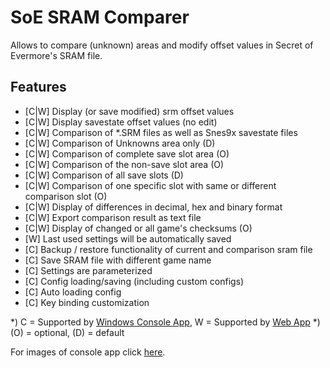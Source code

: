 # SoE SRAM Comparer
Allows to compare (unknown) areas and modify offset values in Secret of Evermore's SRAM file.

## Features
* [C|W] Display (or save modified) srm offset values
* [C|W] Display savestate offset values (no edit)
* [C|W] Comparison of *.SRM files as well as Snes9x savestate files  
* [C|W] Comparison of Unknowns area only (D) 
* [C|W] Comparison of complete save slot area (O)
* [C|W] Comparison of the non-save slot area (O)
* [C|W] Comparison of all save slots (D)
* [C|W] Comparison of one specific slot with same or different comparison slot (O)
* [C|W] Display of differences in decimal, hex and binary format
* [C|W] Export comparison result as text file
* [C|W] Display of changed or all game's checksums (O)
* [W] Last used settings will be automatically saved
* [C] Backup / restore functionality of current and comparison sram file
* [C] Save SRAM file with different game name 
* [C] Settings are parameterized
* [C] Config loading/saving (including custom configs)
* [C] Auto loading config
* [C] Key binding customization

*) C = Supported by <a href=downloads>Windows Console App</a>, W = Supported by <a href=comparing>Web App</a>
*) (O) = optional, (D) = default

For images of console app click <a href=imagery>here</a>.
